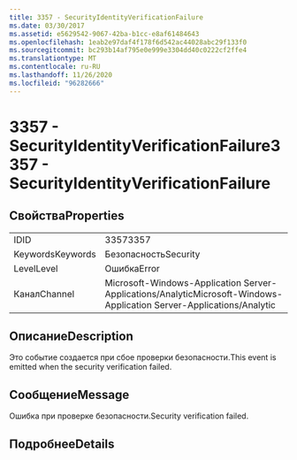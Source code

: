 ```yaml
---
title: 3357 - SecurityIdentityVerificationFailure
ms.date: 03/30/2017
ms.assetid: e5629542-9067-42ba-b1cc-e8af61484643
ms.openlocfilehash: 1eab2e97daf4f178f6d542ac44028abc29f133f0
ms.sourcegitcommit: bc293b14af795e0e999e3304dd40c0222cf2ffe4
ms.translationtype: MT
ms.contentlocale: ru-RU
ms.lasthandoff: 11/26/2020
ms.locfileid: "96282666"
---
```

# <a name="3357---securityidentityverificationfailure"></a><span data-ttu-id="f3817-102">3357 - SecurityIdentityVerificationFailure</span><span class="sxs-lookup"><span data-stu-id="f3817-102">3357 - SecurityIdentityVerificationFailure</span></span>

## <a name="properties"></a><span data-ttu-id="f3817-103">Свойства</span><span class="sxs-lookup"><span data-stu-id="f3817-103">Properties</span></span>  
  
|||  
|-|-|  
|<span data-ttu-id="f3817-104">ID</span><span class="sxs-lookup"><span data-stu-id="f3817-104">ID</span></span>|<span data-ttu-id="f3817-105">3357</span><span class="sxs-lookup"><span data-stu-id="f3817-105">3357</span></span>|  
|<span data-ttu-id="f3817-106">Keywords</span><span class="sxs-lookup"><span data-stu-id="f3817-106">Keywords</span></span>|<span data-ttu-id="f3817-107">Безопасность</span><span class="sxs-lookup"><span data-stu-id="f3817-107">Security</span></span>|  
|<span data-ttu-id="f3817-108">Level</span><span class="sxs-lookup"><span data-stu-id="f3817-108">Level</span></span>|<span data-ttu-id="f3817-109">Ошибка</span><span class="sxs-lookup"><span data-stu-id="f3817-109">Error</span></span>|  
|<span data-ttu-id="f3817-110">Канал</span><span class="sxs-lookup"><span data-stu-id="f3817-110">Channel</span></span>|<span data-ttu-id="f3817-111">Microsoft-Windows-Application Server-Applications/Analytic</span><span class="sxs-lookup"><span data-stu-id="f3817-111">Microsoft-Windows-Application Server-Applications/Analytic</span></span>|  
  
## <a name="description"></a><span data-ttu-id="f3817-112">Описание</span><span class="sxs-lookup"><span data-stu-id="f3817-112">Description</span></span>  

 <span data-ttu-id="f3817-113">Это событие создается при сбое проверки безопасности.</span><span class="sxs-lookup"><span data-stu-id="f3817-113">This event is emitted when the security verification failed.</span></span>  
  
## <a name="message"></a><span data-ttu-id="f3817-114">Сообщение</span><span class="sxs-lookup"><span data-stu-id="f3817-114">Message</span></span>  

 <span data-ttu-id="f3817-115">Ошибка при проверке безопасности.</span><span class="sxs-lookup"><span data-stu-id="f3817-115">Security verification failed.</span></span>  
  
## <a name="details"></a><span data-ttu-id="f3817-116">Подробнее</span><span class="sxs-lookup"><span data-stu-id="f3817-116">Details</span></span>
